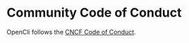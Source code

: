 # Community Code of Conduct

OpenCli follows the [CNCF Code of Conduct](https://github.com/cncf/foundation/blob/master/code-of-conduct.md).